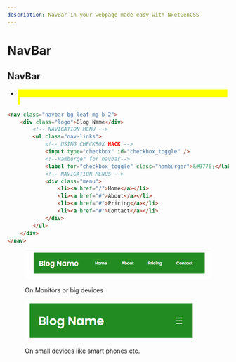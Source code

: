 ```yaml
---
description: NavBar in your webpage made easy with NxetGenCSS
---
```


# NavBar



## NavBar

* <mark style="color:yellow;background-color:yellow;">⚠Note:- There are still some bugs in NavBar , So use it on your own risk .</mark>

```html
<nav class="navbar bg-leaf mg-b-2">
    <div class="logo">Blog Name</div>
        <!-- NAVIGATION MENU -->
        <ul class="nav-links">
            <!-- USING CHECKBOX HACK -->
            <input type="checkbox" id="checkbox_toggle" />
            <!--Hamburger for navbar-->
            <label for="checkbox_toggle" class="hamburger">&#9776;</label> 
            <!-- NAVIGATION MENUS -->
            <div class="menu">
                <li><a href="/">Home</a></li>
                <li><a href="#">About</a></li>
                <li><a href="#">Pricing</a></li>
                <li><a href="#">Contact</a></li>
            </div>
        </ul>
    </div>
</nav>
```

<figure><img src="../.gitbook/assets/Screenshot 2024-01-17 163817.png" alt=""><figcaption><p>On Monitors or big devices</p></figcaption></figure>

<figure><img src="../.gitbook/assets/Screenshot 2024-01-17 163850.png" alt=""><figcaption><p>On small devices like smart phones etc.</p></figcaption></figure>
